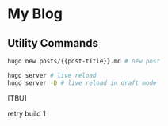 # My Blog

## Utility Commands

```bash
hugo new posts/{{post-title}}.md # new post

hugo server # live reload
hugo server -D # live reload in draft mode
```

[TBU]

retry build 1